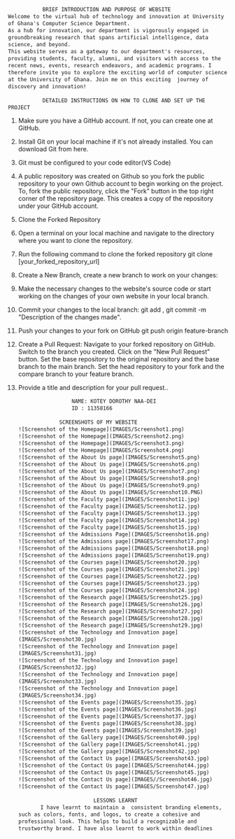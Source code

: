                BRIEF INTRODUCTION AND PURPOSE OF WEBSITE
    Welcome to the virtual hub of technology and innovation at University of Ghana's Computer Science Department.
    As a hub for innovation, our department is vigorously engaged in groundbreaking research that spans artificial intelligence, data science, and beyond. 
    This website serves as a gateway to our department's resources, providing students, faculty, alumni, and visitors with access to the recent news, events, research endeavors, and academic programs. I therefore invite you to explore the exciting world of computer science at the University of Ghana. Join me on this exciting  journey of discovery and innovation!

               DETAILED INSTRUCTIONS ON HOW TO CLONE AND SET UP THE PROJECT      
1.	Make sure you have a GitHub account. If not, you can create one at GitHub.
2.	Install Git on your local machine if it's not already installed. You can download Git from here.
3.	Git must be configured to your code editor(VS Code)
4.	A public repository was created on Github so you fork the public repository to your own Github account to begin working on the project.
To, fork the public repository, click the "Fork" button in the top right corner of the repository page. This creates a copy of the repository under your GitHub account.
5.	Clone the Forked Repository
6.	Open a terminal on your local machine and navigate to the directory where you want to clone the repository.
7.	Run the following command to clone the forked repository
git clone [your_forked_repository_url]
11.	Create a New Branch, create a new branch to work on your changes:
12.	Make the necessary changes to the website's source code or start working on the changes of your own website in your local branch.
13.	Commit your changes to the local branch:
git add , git commit -m "Description of the changes made".
14.	Push your changes to your fork on GitHub
git push origin feature-branch
15.	Create a Pull Request:
Navigate to your forked repository on GitHub.
Switch to the branch you created.
Click on the "New Pull Request" button.
Set the base repository to the original repository and the base branch to the main branch.
Set the head repository to your fork and the compare branch to your feature branch.
16.	Provide a title and description for your pull request..

                         NAME: KOTEY DOROTHY NAA-DEI 
                         ID : 11358166
    
                     SCREENSHOTS OF MY WEBSITE
        ![Screenshot of the Homepage](IMAGES/Screenshot1.png) 
        ![Screenshot of the Homepage](IMAGES/Screenshot2.png) 
        ![Screenshot of the Homepage](IMAGES/Screenshot3.png) 
        ![Screenshot of the Homepage](IMAGES/Screenshot4.png) 
        ![Screenshot of the About Us page](IMAGES/Screenshot5.png) 
        ![Screenshot of the About Us page](IMAGES/Screenshot6.png) 
        ![Screenshot of the About Us page](IMAGES/Screenshot7.png) 
        ![Screenshot of the About Us page](IMAGES/Screenshot8.png) 
        ![Screenshot of the About Us page](IMAGES/Screenshot9.png) 
        ![Screenshot of the About Us page](IMAGES/Screenshot10.PNG) 
        ![Screenshot of the Faculty page](IMAGES/Screenshot11.jpg) 
        ![Screenshot of the Faculty page](IMAGES/Screenshot12.jpg) 
        ![Screenshot of the Faculty page](IMAGES/Screenshot13.jpg) 
        ![Screenshot of the Faculty page](IMAGES/Screenshot14.jpg) 
        ![Screenshot of the Faculty page](IMAGES/Screenshot15.jpg) 
        ![Screenshot of the Admissions Page](IMAGES/Screenshot16.png) 
        ![Screenshot of the Admissions page](IMAGES/Screenshot17.png) 
        ![Screenshot of the Admissions page](IMAGES/Screenshot18.png) 
        ![Screenshot of the Admissions page](IMAGES/Screenshot19.png) 
        ![Screenshot of the Courses page](IMAGES/Screenshot20.jpg) 
        ![Screenshot of the Courses page](IMAGES/Screenshot21.jpg) 
        ![Screenshot of the Courses page](IMAGES/Screenshot22.jpg) 
        ![Screenshot of the Courses page](IMAGES/Screenshot23.jpg) 
        ![Screenshot of the Courses page](IMAGES/Screenshot24.jpg) 
        ![Screenshot of the Research page](IMAGES/Screenshot25.jpg) 
        ![Screenshot of the Research page](IMAGES/Screenshot26.jpg) 
        ![Screenshot of the Research page](IMAGES/Screenshot27.jpg) 
        ![Screenshot of the Research page](IMAGES/Screenshot28.jpg) 
        ![Screenshot of the Research page](IMAGES/Screenshot29.jpg) 
        ![Screenshot of the Technology and Innovation page](IMAGES/Screenshot30.jpg) 
        ![Screenshot of the Technology and Innovation page](IMAGES/Screenshot31.jpg) 
        ![Screenshot of the Technology and Innovation page](IMAGES/Screenshot32.jpg) 
        ![Screenshot of the Technology and Innovation page](IMAGES/Screenshot33.jpg) 
        ![Screenshot of the Technology and Innovation page](IMAGES/Screenshot34.jpg) 
        ![Screenshot of the Events page](IMAGES/Screenshot35.jpg) 
        ![Screenshot of the Events page](IMAGES/Screenshot36.jpg) 
        ![Screenshot of the Events page](IMAGES/Screenshot37.jpg) 
        ![Screenshot of the Events page](IMAGES/Screenshot38.jpg) 
        ![Screenshot of the Events page](IMAGES/Screenshot39.jpg) 
        ![Screenshot of the Gallery page](IMAGES/Screenshot40.jpg) 
        ![Screenshot of the Gallery page](IMAGES/Screenshot41.jpg) 
        ![Screenshot of the Gallery page](IMAGES/Screenshot42.jpg)
        ![Screenshot of the Contact Us page](IMAGES/Screenshot43.jpg) 
        ![Screenshot of the Contact Us page](IMAGES/Screenshot44.jpg) 
        ![Screenshot of the Contact Us page](IMAGES/Screenshot45.jpg) 
        ![Screenshot of the Contact Us page](IMAGES//Screenshot46.jpg) 
        ![Screenshot of the Contact Us page](IMAGES/Screenshot47.jpg) 

                                LESSONS LEARNT
               I have learnt to maintain a  consistent branding elements, such as colors, fonts, and logos, to create a cohesive and professional look. This helps to build a recognizable and trustworthy brand. I have also learnt to work within deadlines
        
     
        
         

        

          






      